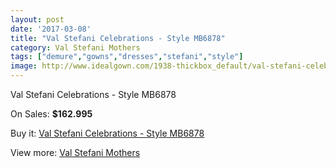 ```yaml
---
layout: post
date: '2017-03-08'
title: "Val Stefani Celebrations - Style MB6878"
category: Val Stefani Mothers
tags: ["demure","gowns","dresses","stefani","style"]
image: http://www.idealgown.com/1938-thickbox_default/val-stefani-celebrations-style-mb6878.jpg
---
```

Val Stefani Celebrations - Style MB6878

On Sales: **$162.995**
<a href="https://www.idealgown.com/en/val-stefani-mothers/930-val-stefani-celebrations-style-mb6878.html"><amp-img layout="responsive" width="600" height="600" src="//www.idealgown.com/1938-thickbox_default/val-stefani-celebrations-style-mb6878.jpg" alt="Val Stefani Celebrations - Style MB6878 0" /></a>
<a href="https://www.idealgown.com/en/val-stefani-mothers/930-val-stefani-celebrations-style-mb6878.html"><amp-img layout="responsive" width="600" height="600" src="//www.idealgown.com/1941-thickbox_default/val-stefani-celebrations-style-mb6878.jpg" alt="Val Stefani Celebrations - Style MB6878 1" /></a>
<a href="https://www.idealgown.com/en/val-stefani-mothers/930-val-stefani-celebrations-style-mb6878.html"><amp-img layout="responsive" width="600" height="600" src="//www.idealgown.com/1940-thickbox_default/val-stefani-celebrations-style-mb6878.jpg" alt="Val Stefani Celebrations - Style MB6878 2" /></a>
<a href="https://www.idealgown.com/en/val-stefani-mothers/930-val-stefani-celebrations-style-mb6878.html"><amp-img layout="responsive" width="600" height="600" src="//www.idealgown.com/1939-thickbox_default/val-stefani-celebrations-style-mb6878.jpg" alt="Val Stefani Celebrations - Style MB6878 3" /></a>

Buy it: [Val Stefani Celebrations - Style MB6878](https://www.idealgown.com/en/val-stefani-mothers/930-val-stefani-celebrations-style-mb6878.html "Val Stefani Celebrations - Style MB6878")

View more: [Val Stefani Mothers](https://www.idealgown.com/en/12-val-stefani-mothers "Val Stefani Mothers")